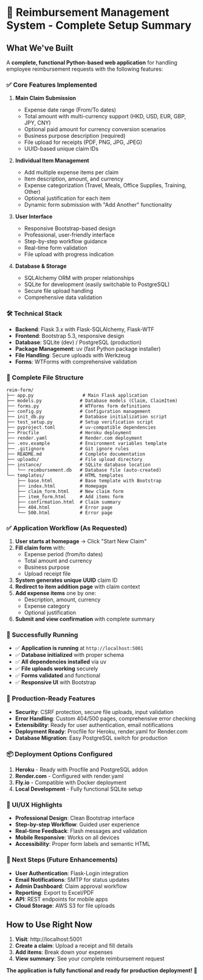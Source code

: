 # 🎉 Reimbursement Management System - Complete Setup Summary

## What We've Built

A **complete, functional Python-based web application** for handling employee reimbursement requests with the following features:

### ✅ Core Features Implemented

1. **Main Claim Submission**
   - Expense date range (From/To dates)
   - Total amount with multi-currency support (HKD, USD, EUR, GBP, JPY, CNY)
   - Optional paid amount for currency conversion scenarios
   - Business purpose description (required)
   - File upload for receipts (PDF, PNG, JPG, JPEG)
   - UUID-based unique claim IDs

2. **Individual Item Management**
   - Add multiple expense items per claim
   - Item description, amount, and currency
   - Expense categorization (Travel, Meals, Office Supplies, Training, Other)
   - Optional justification for each item
   - Dynamic form submission with "Add Another" functionality

3. **User Interface**
   - Responsive Bootstrap-based design
   - Professional, user-friendly interface
   - Step-by-step workflow guidance
   - Real-time form validation
   - File upload with progress indication

4. **Database & Storage**
   - SQLAlchemy ORM with proper relationships
   - SQLite for development (easily switchable to PostgreSQL)
   - Secure file upload handling
   - Comprehensive data validation

### 🛠 Technical Stack

- **Backend**: Flask 3.x with Flask-SQLAlchemy, Flask-WTF
- **Frontend**: Bootstrap 5.3, responsive design
- **Database**: SQLite (dev) / PostgreSQL (production)
- **Package Management**: uv (fast Python package installer)
- **File Handling**: Secure uploads with Werkzeug
- **Forms**: WTForms with comprehensive validation

### 📁 Complete File Structure

```
reim-form/
├── app.py                  # Main Flask application
├── models.py              # Database models (Claim, ClaimItem)
├── forms.py               # WTForms form definitions
├── config.py              # Configuration management
├── init_db.py             # Database initialization script
├── test_setup.py          # Setup verification script
├── pyproject.toml         # uv-compatible dependencies
├── Procfile               # Heroku deployment
├── render.yaml            # Render.com deployment
├── .env.example           # Environment variables template
├── .gitignore             # Git ignore rules
├── README.md              # Complete documentation
├── uploads/               # File upload directory
├── instance/              # SQLite database location
│   └── reimbursement.db   # Database file (auto-created)
└── templates/             # HTML templates
    ├── base.html          # Base template with Bootstrap
    ├── index.html         # Homepage
    ├── claim_form.html    # New claim form
    ├── item_form.html     # Add items form
    ├── confirmation.html  # Claim summary
    ├── 404.html           # Error page
    └── 500.html           # Error page
```

### ✅ Application Workflow (As Requested)

1. **User starts at homepage** → Click "Start New Claim"
2. **Fill claim form** with:
   - Expense period (from/to dates)
   - Total amount and currency
   - Business purpose
   - Upload receipt file
3. **System generates unique UUID** claim ID
4. **Redirect to item addition page** with claim context
5. **Add expense items** one by one:
   - Description, amount, currency
   - Expense category
   - Optional justification
6. **Submit and view confirmation** with complete summary

### 🚀 Successfully Running

- ✅ **Application is running** at `http://localhost:5001`
- ✅ **Database initialized** with proper schema
- ✅ **All dependencies installed** via uv
- ✅ **File uploads working** securely
- ✅ **Forms validated** and functional
- ✅ **Responsive UI** with Bootstrap

### 🎯 Production-Ready Features

- **Security**: CSRF protection, secure file uploads, input validation
- **Error Handling**: Custom 404/500 pages, comprehensive error checking
- **Extensibility**: Ready for user authentication, email notifications
- **Deployment Ready**: Procfile for Heroku, render.yaml for Render.com
- **Database Migration**: Easy PostgreSQL switch for production

### 📦 Deployment Options Configured

1. **Heroku** - Ready with Procfile and PostgreSQL addon
2. **Render.com** - Configured with render.yaml
3. **Fly.io** - Compatible with Docker deployment
4. **Local Development** - Fully functional SQLite setup

### 🎨 UI/UX Highlights

- **Professional Design**: Clean Bootstrap interface
- **Step-by-step Workflow**: Guided user experience
- **Real-time Feedback**: Flash messages and validation
- **Mobile Responsive**: Works on all devices
- **Accessibility**: Proper form labels and semantic HTML

### 🔧 Next Steps (Future Enhancements)

- **User Authentication**: Flask-Login integration
- **Email Notifications**: SMTP for status updates
- **Admin Dashboard**: Claim approval workflow
- **Reporting**: Export to Excel/PDF
- **API**: REST endpoints for mobile apps
- **Cloud Storage**: AWS S3 for file uploads

## How to Use Right Now

1. **Visit**: http://localhost:5001
2. **Create a claim**: Upload a receipt and fill details
3. **Add items**: Break down your expenses
4. **View summary**: See your complete reimbursement request

**The application is fully functional and ready for production deployment!** 🎉
